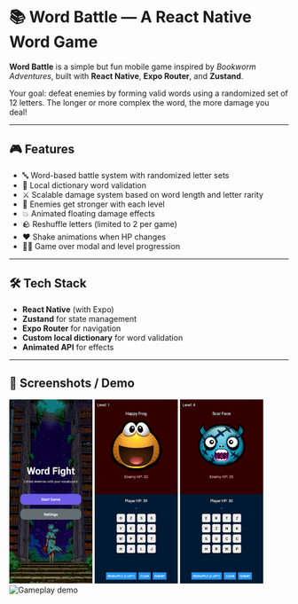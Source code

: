 # 📚 Word Battle — A React Native Word Game

**Word Battle** is a simple but fun mobile game inspired by *Bookworm Adventures*, built with **React Native**, **Expo Router**, and **Zustand**.

Your goal: defeat enemies by forming valid words using a randomized set of 12 letters. The longer or more complex the word, the more damage you deal!

---

## 🎮 Features

- 🔤 Word-based battle system with randomized letter sets
- 🧠 Local dictionary word validation
- ⚔️ Scalable damage system based on word length and letter rarity
- 👾 Enemies get stronger with each level
- 💥 Animated floating damage effects
- 🪨 Reshuffle letters (limited to 2 per game)
- ❤️ Shake animations when HP changes
- 🧟‍♂️ Game over modal and level progression

---

## 🛠 Tech Stack

- **React Native** (with Expo)
- **Zustand** for state management
- **Expo Router** for navigation
- **Custom local dictionary** for word validation
- **Animated API** for effects

---

## 📸 Screenshots / Demo

<p>
  <img src="./assets/ss1.png" alt="Screenshot 1" width="150"/>
  <img src="./assets/ss2.png" alt="Screenshot 2" width="150"/>
  <img src="./assets/ss3.png" alt="Screenshot 3" width="150"/>
  <img src="./assets/output.gif" alt="Gameplay demo" width="150"/>
</p>
